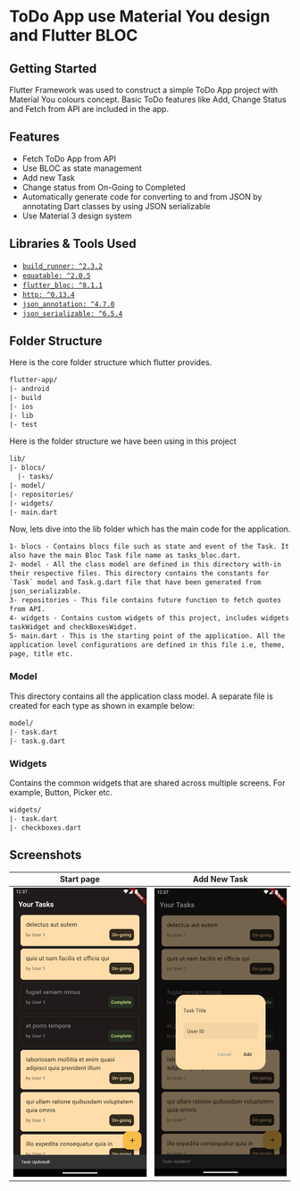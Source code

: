 # ToDo App use Material You design and Flutter BLOC

## Getting Started

Flutter Framework was used to construct a simple ToDo App project with Material You colours concept.
Basic ToDo features like Add, Change Status and Fetch from API are included in the app.

## Features
- Fetch ToDo App from API
- Use BLOC as state management
- Add new Task
- Change status from On-Going to Completed
- Automatically generate code for converting to and from JSON by annotating Dart classes by using JSON serializable 
- Use Material 3 design system

## Libraries & Tools Used
- [`build_runner: ^2.3.2`](https://pub.dev/packages/build_runner)
- [`equatable: ^2.0.5`](https://pub.dev/packages/equatable)
- [`flutter_bloc: ^8.1.1`](https://pub.dev/packages/flutter_bloc)
- [`http: ^0.13.4`](https://pub.dev/packages/http)
- [`json_annotation: ^4.7.0`](https://pub.dev/packages/json_annotation)
- [`json_serializable: ^6.5.4`](https://pub.dev/packages/json_serializable)

## Folder Structure
Here is the core folder structure which flutter provides.

```
flutter-app/
|- android
|- build
|- ios
|- lib
|- test
```

Here is the folder structure we have been using in this project

```
lib/
|- blocs/
  |- tasks/
|- model/
|- repositories/
|- widgets/
|- main.dart
```

Now, lets dive into the lib folder which has the main code for the application.

```
1- blocs - Contains blocs file such as state and event of the Task. It also have the main Bloc Task file name as tasks_bloc.dart.
2- model - All the class model are defined in this directory with-in their respective files. This directory contains the constants for `Task` model and Task.g.dart file that have been generated from json_serializable.
3- repositories - This file contains future function to fetch quotes from API.
4- widgets - Contains custom widgets of this project, includes widgets taskWidget and checkBoxesWidget.
5- main.dart - This is the starting point of the application. All the application level configurations are defined in this file i.e, theme, page, title etc.
```

### Model

This directory contains all the application class model. A separate file is created for each type as shown in example below:

```
model/
|- task.dart
|- task.g.dart
```

### Widgets

Contains the common widgets that are shared across multiple screens. For example, Button, Picker etc.

```
widgets/
|- task.dart
|- checkboxes.dart
```

## Screenshots
| Start page | Add New Task |
| ---------------- | ---------------- |
| ![](screenshots/start_page.png) | ![](screenshots/add_task.png) |

